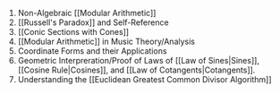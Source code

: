 1. Non-Algebraic [[Modular Arithmetic]]
2. [[Russell's Paradox]] and Self-Reference
3. [[Conic Sections with Cones]]
4. [[Modular Arithmetic]] in Music Theory/Analysis
5. Coordinate Forms and their Applications
6. Geometric Interpreration/Proof of Laws of [[Law of Sines|Sines]], [[Cosine Rule|Cosines]], and [[Law of Cotangents|Cotangents]].
7. Understanding the [[Euclidean Greatest Common Divisor Algorithm]]